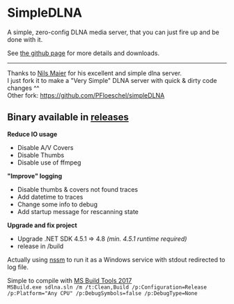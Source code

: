 SimpleDLNA
===
A simple, zero-config DLNA media server, that you can just fire up and be done with it.  

See [the github page](http://nmaier.github.io/simpleDLNA/) for more details and downloads.  

---
Thanks to [Nils Maier](https://github.com/nmaier) for his excellent and simple dlna server.    
I just fork it to make a "Very Simple" DLNA server with quick & dirty code changes ^^   
Other fork: https://github.com/PFloeschel/simpleDLNA  

## Binary available in [releases](https://github.com/nono303/simpleDLNA/releases) ##

**Reduce IO usage**

 - Disable A/V Covers
 - Disable Thumbs
 - Disable use of ffmpeg

**"Improve" logging**

 - Disable thumbs & covers not found traces
 - Add datetime to traces
 - Change some info to debug
 - Add startup message for rescanning state

**Upgrade and fix project**
    
- Upgrade .NET SDK 4.5.1 => 4.8 _(min. 4.5.1 runtime required)_
- release in /build

Actually using [nssm](https://nssm.cc/) to run it as a Windows service with stdout redirected to log file.

Simple to compile with [MS Build Tools 2017](https://www.visualstudio.com/fr/downloads/)  
``MSBuild.exe sdlna.sln /m /t:Clean,Build /p:Configuration=Release /p:Platform="Any CPU" /p:DebugSymbols=false /p:DebugType=None``